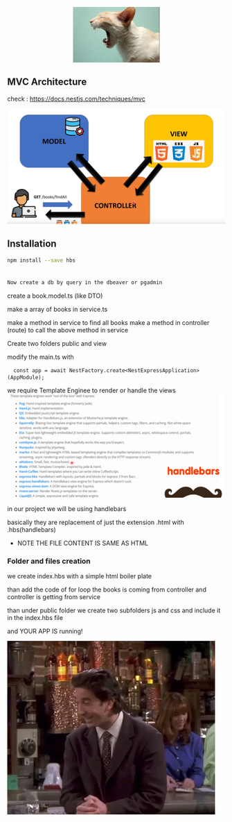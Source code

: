 <p align="center">
  <a href="http://nestjs.com/" target="blank"><img src="image-1.png" width="200" alt="Nest Logo" /></a>
</p>


## MVC Architecture

check : https://docs.nestjs.com/techniques/mvc

![alt text](image.png)


## Installation

```bash
npm install --save hbs


Now create a db by query in the dbeaver or pgadmin

```

create a book.model.ts (like DTO)

make a array of books in service.ts

make a method in service to find all books
make a method in controller (route) to call the above method in service


Create two folders public and view

modify the main.ts with 
```
  const app = await NestFactory.create<NestExpressApplication>(AppModule);

```


we require Template Enginee to render or handle the views
![alt text](image-2.png)

in our project we will be using handlebars

basically they are replacement of just the extension .html with .hbs(handlebars)
* NOTE THE FILE CONTENT IS SAME AS HTML

### Folder and files creation

we create index.hbs with a simple html boiler plate

than add the code of for loop the books is coming from controller and controller is getting from service

than under public folder we create two subfolders js and css and include it in the index.hbs file

and YOUR APP IS running!

![alt text](wooho.gif)